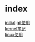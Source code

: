 # index
[initial](https://sophotomato.top/SNotes/initial)
[git使用](https://sophotomato.top/SNotes/git)  
[kernel笔记](https://sophotomato.top/SNotes/kernel)  
[linux使用](https://sophotomato.top/SNotes/linux)  